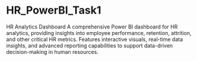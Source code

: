 # HR_PowerBI_Task1
HR Analytics Dashboard A comprehensive Power BI dashboard for HR analytics, providing insights into employee performance, retention, attrition, and other critical HR metrics. Features interactive visuals, real-time data insights, and advanced reporting capabilities to support data-driven decision-making in human resources.
